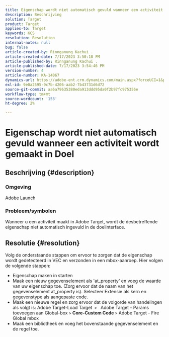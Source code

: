 ```yaml
---
title: Eigenschap wordt niet automatisch gevuld wanneer een activiteit wordt gemaakt in Doel
description: Beschrijving
solution: Target
product: Target
applies-to: Target
keywords: KCS
resolution: Resolution
internal-notes: null
bug: false
article-created-by: Rinnganung Kachui .
article-created-date: 7/17/2023 3:50:18 PM
article-published-by: Rinnganung Kachui .
article-published-date: 7/17/2023 3:54:46 PM
version-number: 4
article-number: KA-14067
dynamics-url: https://adobe-ent.crm.dynamics.com/main.aspx?forceUCI=1&pagetype=entityrecord&etn=knowledgearticle&id=342d78a0-b924-ee11-9cbd-6045bd006b4b
exl-id: 9e0a2595-9c7b-4206-aab2-7b43731d6d72
source-git-commit: aa6a79635380eda913ddd95da0f2b97fc975356e
workflow-type: tm+mt
source-wordcount: '153'
ht-degree: 2%

---
```


# Eigenschap wordt niet automatisch gevuld wanneer een activiteit wordt gemaakt in Doel

## Beschrijving {#description}




### Omgeving



Adobe Launch



### Probleem/symbolen



Wanneer u een activiteit maakt in Adobe Target, wordt de desbetreffende eigenschap niet automatisch ingevuld in de doelinterface.


## Resolutie {#resolution}


Volg de onderstaande stappen om ervoor te zorgen dat de eigenschap wordt gedetecteerd in VEC en verzonden in een mbox-aanroep. Hier volgen de volgende stappen:

- Eigenschap maken in starten
- Maak een nieuw gegevenselement als &#39;at_property&#39; en voeg de waarde van uw eigenschap toe. (Zorg ervoor dat de naam van het gegevenselement at_property is). Selecteer Extensie als kern en gegevenstype als aangepaste code.
- Maak een nieuwe regel en zorg ervoor dat de volgorde van handelingen als volgt is: Adobe Target-Load Target  `>`   Adobe Target - Params toevoegen aan Global-box `>`  <b>Core-Custom Code</b> `>`  Adobe Target - Fire Global mbox
- Maak een bibliotheek en voeg het bovenstaande gegevenselement en de regel toe.
